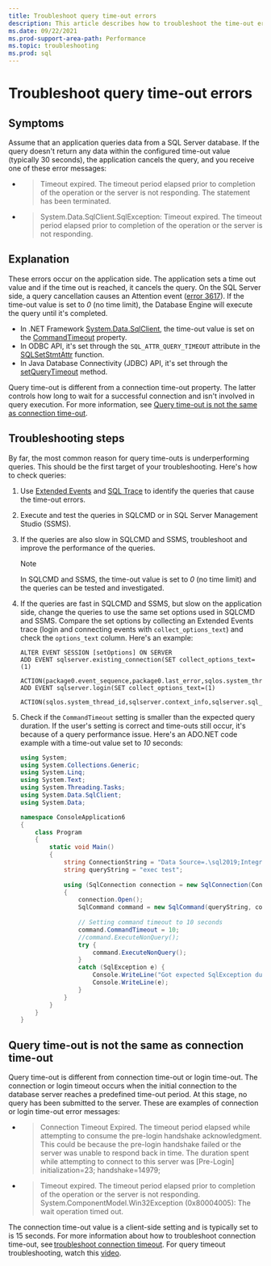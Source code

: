 ```yaml
---
title: Troubleshoot query time-out errors
description: This article describes how to troubleshoot the time-out errors when you run slow-running queries.
ms.date: 09/22/2021
ms.prod-support-area-path: Performance
ms.topic: troubleshooting
ms.prod: sql
---
```


# Troubleshoot query time-out errors

## Symptoms

Assume that an application queries data from a SQL Server database. If the query doesn't return any data within the configured time-out value (typically 30 seconds), the application cancels the query, and you receive one of these error messages:

- > Timeout expired. The timeout period elapsed prior to completion of the operation or the server is not responding. The statement has been terminated.

- > System.Data.SqlClient.SqlException: Timeout expired.  The timeout period elapsed prior to completion of the operation or the server is not responding.

## Explanation

These errors occur on the application side. The application sets a time out value and if the time out is reached, it cancels the query. On the SQL Server side, a query cancellation causes an Attention event ([error 3617](/sql/relational-databases/errors-events/mssqlserver-3617-database-engine-error)). If the time-out value is set to *0* (no time limit), the Database Engine will execute the query until it's completed.

- In .NET Framework [System.Data.SqlClient](/dotnet/api/system.data.sqlclient), the time-out value is set on the [CommandTimeout](/dotnet/api/system.data.sqlclient.sqlcommand.commandtimeout) property.
- In ODBC API, it's set through the `SQL_ATTR_QUERY_TIMEOUT` attribute in the [SQLSetStmtAttr](/sql/odbc/reference/syntax/sqlsetstmtattr-function) function.
- In Java Database Connectivity (JDBC) API, it's set through the [setQueryTimeout](/sql/connect/jdbc/reference/setquerytimeout-method-sqlserverstatement) method.

Query time-out is different from a connection time-out property. The latter controls how long to wait for a successful connection and isn't involved in query execution. For more information, see [Query time-out is not the same as connection time-out](#query-time-out-is-not-the-same-as-connection-time-out).

## Troubleshooting steps

By far, the most common reason for query time-outs is underperforming queries. This should be the first target of your troubleshooting. Here's how to check queries:

1. Use [Extended Events](/sql/relational-databases/extended-events/extended-events) and [SQL Trace](/sql/relational-databases/sql-trace/sql-trace) to identify the queries that cause the time-out errors.
2. Execute and test the queries in SQLCMD or in SQL Server Management Studio (SSMS).

3. If the queries are also slow in SQLCMD and SSMS, troubleshoot and improve the performance of the queries.

   > [!NOTE]
   > In SQLCMD and SSMS, the time-out value is set to *0* (no time limit) and the queries can be tested and investigated.

4. If the queries are fast in SQLCMD and SSMS, but slow on the application side, change the queries to use the same set options used in SQLCMD and SSMS. Compare the set options by collecting an Extended Events trace (login and connecting events with `collect_options_text`) and check the `options_text` column. Here's an example:

    ```tsql
    ALTER EVENT SESSION [setOptions] ON SERVER 
    ADD EVENT sqlserver.existing_connection(SET collect_options_text=(1) 
        ACTION(package0.event_sequence,package0.last_error,sqlos.system_thread_id,sqlserver.context_info,sqlserver.session_id,sqlserver.sql_text)), 
    ADD EVENT sqlserver.login(SET collect_options_text=(1)
        ACTION(sqlos.system_thread_id,sqlserver.context_info,sqlserver.sql_text))
    ```

5. Check if the `CommandTimeout` setting is smaller than the expected query duration. If the user's setting is correct and time-outs still occur, it's because of a query performance issue. Here's an ADO.NET code example with a time-out value set to *10* seconds:

    ```csharp
    using System;
    using System.Collections.Generic;
    using System.Linq;
    using System.Text;
    using System.Threading.Tasks;
    using System.Data.SqlClient;
    using System.Data;
    
    namespace ConsoleApplication6
    {
        class Program
        {
            static void Main()
            {
                string ConnectionString = "Data Source=.\sql2019;Integrated Security=SSPI;Initial Catalog=tempdb;";
                string queryString = "exec test";
        
                using (SqlConnection connection = new SqlConnection(ConnectionString))
                {
                    connection.Open();
                    SqlCommand command = new SqlCommand(queryString, connection);
                    
                    // Setting command timeout to 10 seconds
                    command.CommandTimeout = 10;
                    //command.ExecuteNonQuery();
                    try {
                        command.ExecuteNonQuery();
                    }
                    catch (SqlException e) {
                        Console.WriteLine("Got expected SqlException due to command timeout ");
                        Console.WriteLine(e);
                    }
                }
            }
        }
    }
    ```

## Query time-out is not the same as connection time-out

Query time-out is different from connection time-out or login time-out. The connection or login timeout occurs when the initial connection to the database server reaches a predefined time-out period. At this stage, no query has been submitted to the server. These are examples of connection or login time-out error messages:

- > Connection Timeout Expired. The timeout period elapsed while attempting to consume the pre-login handshake acknowledgment. This could be because the pre-login handshake failed or the server was unable to respond back in time. The duration spent while attempting to connect to this server was [Pre-Login] initialization=23; handshake=14979;

- > Timeout expired. The timeout period elapsed prior to completion of the operation or the server is not responding. System.ComponentModel.Win32Exception (0x80004005): The wait operation timed out.

The connection time-out value is a client-side setting and is typically set to is 15 seconds. For more information about how to troubleshoot connection time-out, see [troubleshoot connection timeout](/previous-versions/sql/sql-server-2008-r2/ms190181(v=sql.105)). For query timeout troubleshooting, watch this [video](https://channel9.msdn.com/Series/SQL-Workshops/SQL-Server-Command-Timeout-Application-Timeout-Extended-Event-Attention).
